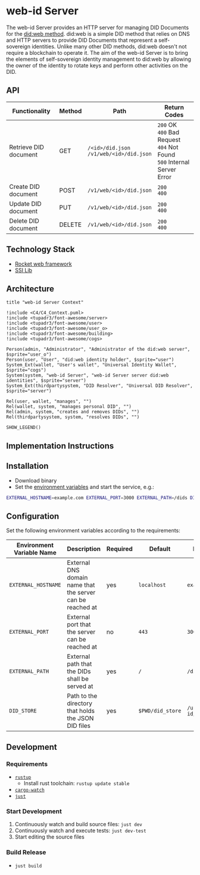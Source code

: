 # web-id Server

The web-id Server provides an HTTP server for managing DID Documents for the
[did:web method](https://w3c-ccg.github.io/did-method-web/). did:web is a simple
DID method that relies on DNS and HTTP servers to provide DID Documents that
represent a self-sovereign identities. Unlike many other DID methods, did:web
doesn't not require a blockchain to operate it. The aim of the web-id Server is
to bring the elements of self-sovereign identity management to did:web by
allowing the owner of the identity to rotate keys and perform other activities
on the DID.

## API

| **Functionality**     | **Method** | **Path**                                     | **Return Codes**                                                                   |
| --------------------- | ---------- | -------------------------------------------- | ---------------------------------------------------------------------------------- |
| Retrieve DID document | GET        | `/<id>/did.json`<br> `/v1/web/<id>/did.json` | `200` OK<br> `400` Bad Request<br> `404` Not Found<br> `500` Internal Server Error |
| Create DID document   | POST       | `/v1/web/<id>/did.json`                      | `200`<br> `400`                                                                    |
| Update DID document   | PUT        | `/v1/web/<id>/did.json`                      | `200`<br> `400`                                                                    |
| Delete DID document   | DELETE     | `/v1/web/<id>/did.json`                      | `200`<br> `400`                                                                    |

## Technology Stack

- [Rocket web framework](https://rocket.rs/)
- [SSI Lib](https://github.com/spruceid/ssi/)

## Architecture

```plantuml
title "web-id Server Context"

!include <C4/C4_Context.puml>
!include <tupadr3/font-awesome/server>
!include <tupadr3/font-awesome/user>
!include <tupadr3/font-awesome/user_o>
!include <tupadr3/font-awesome/building>
!include <tupadr3/font-awesome/cogs>

Person(admin, "Administrator", "Administrator of the did:web server", $sprite="user_o")
Person(user, "User", "did:web identity holder", $sprite="user")
System_Ext(wallet, "User's wallet", "Universal Identity Wallet", $sprite="cogs")
System(system, "web-id Server", "web-id Server server did:web identities", $sprite="server")
System_Ext(thirdpartysystem, "DID Resolver", "Universal DID Resolver", $sprite="server")

Rel(user, wallet, "manages", "")
Rel(wallet, system, "manages personal DID", "")
Rel(admin, system, "creates and removes DIDs", "")
Rel(thirdpartysystem, system, "resolves DIDs", "")

SHOW_LEGEND()
```

## Implementation Instructions

## Installation

- Download binary
- Set the [environment variables](#configuration) and start the service, e.g.:

```sh
EXTERNAL_HOSTNAME=example.com EXTERNAL_PORT=3000 EXTERNAL_PATH=/dids DID_STORE=/tmp/did_store ./web-id-server
```

## Configuration

Set the following environment variables according to the requirements:

| **Environment Variable Name** | **Description**                                            | **Required** | **Default**      | **Example**             |
| ----------------------------- | ---------------------------------------------------------- | ------------ | ---------------- | ----------------------- |
| `EXTERNAL_HOSTNAME`           | External DNS domain name that the server can be reached at | yes          | `localhost`      | `example.com`           |
| `EXTERNAL_PORT`               | External port that the server can be reached at            | no           | `443`            | `3000`                  |
| `EXTERNAL_PATH`               | External path that the DIDs shall be served at             | yes          | `/`              | `/dids`                 |
| `DID_STORE`                   | Path to the directory that holds the JSON DID files        | yes          | `$PWD/did_store` | `/usr/web-id/did_store` |

## Development

### Requirements

- [`rustup`](https://rustup.rs/)
  - Install rust toolchain: `rustup update stable`
- [`cargo-watch`](https://github.com/watchexec/cargo-watch)
- [`just`](https://just.systems/)

### Start Development

1. Continuously watch and build source files: `just dev`
2. Continuously watch and execute tests: `just dev-test`
3. Start editing the source files

### Build Release

- `just build`
